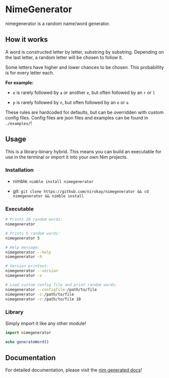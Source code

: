 # NimeGenerator

nimegenerator is a random name/word generator.

## How it works

A word is constructed letter by letter, substring by substring. Depending on the last letter, a random letter will be chosen to follow it.

Some letters have higher and lower chances to be chosen. This probabillity is for every letter each.

**For example:**

* `e` is rarely followed by `a` or another `e`, but often followed by an `r` or `l`

* `p` is rarely followed by `n`, but often followed by an `e` or `a`

These rules are hardcoded for defaults, but can be overridden with custom config files. Config files are json files and examples can be found in `./examples/`!

## Usage

This is a library-binary hybrid. This means you can build an executable for use in the terminal or import it into your own Nim projects.

### Installation

* nimble: `nimble install nimegenerator`

* git: `git clone https://github.com/nirokay/nimegenerator && cd nimegenerator && nimble install`

### Executable

```bash
# Prints 10 random words:
nimegenerator

# Prints 5 random words:
nimegenerator 5

# Help message:
nimegenerator --help
nimegenerator -h

# Version printout:
nimegenerator --version
nimegenerator -v

# Load custom config file and print random words:
nimegenerator --configfile:/path/to/file
nimegenerator -c:/path/to/file
nimegenerator -c:/path/to/file 10
```

### Library

Simply import it like any other module!

```nim
import nimegenerator

echo generateWord()
```

## Documentation

For detailed documentation, please visit the [nim generated docs](https://nirokay.github.io/nim-docs/nimegenerator/nimegenerator)!
